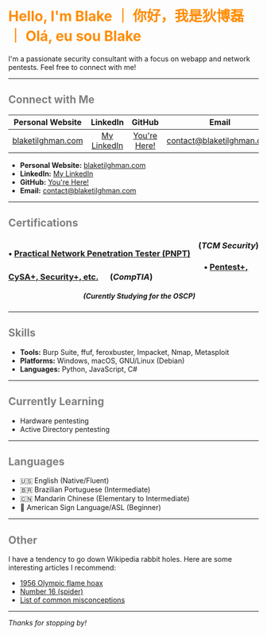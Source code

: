 # <span style="color:darkorange"> Hello, I'm Blake ｜ 你好，我是狄博磊 ｜ Olá, eu sou Blake </span>

I'm a passionate security consultant with a focus on webapp and network pentests.
Feel free to connect with me!

---

## <span style="color:grey"> Connect with Me </span>

<!-- <p align="center">test</p> -->

| Personal Website | LinkedIn | GitHub | Email |
| :----------------: | :--------: | :------: | :-----: |
| [blaketilghman.com](https://blaketilghman.com) | [My LinkedIn](https://linkedin.com/in/btilghman) | [You're Here!](https://github.com/blaketilghman) | [contact@blaketilghman.com](mailto:contact@blaketilghman.com) | 

</p>

- **Personal Website:** [blaketilghman.com](https://blaketilghman.com)
- **LinkedIn:** [My LinkedIn](https://linkedin.com/in/btilghman)
- **GitHub:** [You're Here!](https://github.com/blaketilghman)
- **Email:** [contact@blaketilghman.com](mailto:contact@blaketilghman.com)

---

## <span style="color:grey"> Certifications </span>
###  <p><p style="float: left;">  &bull; [Practical Network Penetration Tester (PNPT)](https://www.credential.net/91155ded-c3bd-434e-af8c-d005cea099b9)</p> <p align="right">(<i>TCM Security</i>) </p></p>
###  <p style="text-align:left;"> &nbsp;&nbsp;&nbsp;&nbsp;&nbsp;&nbsp; &bull; [Pentest+, CySA+, Security+, etc.](https://www.credly.com/users/blake-tilghman) &nbsp;&nbsp;&nbsp;&nbsp; (<i>CompTIA</i>) </p>

##### <p style="text-align:center;">&nbsp;&nbsp;&nbsp;&nbsp;&nbsp;&nbsp; (Curently Studying for the OSCP) <span style="float:right;">  </span> </p>

---

## <span style="color:grey"> Skills </span>

- **Tools:** Burp Suite, ffuf, feroxbuster, Impacket, Nmap, Metasploit
- **Platforms:** Windows, macOS, GNU/Linux (Debian)
- **Languages:** Python, JavaScript, C#

---

## <span style="color:grey"> Currently Learning </span>

- Hardware pentesting
- Active Directory pentesting

---

## <span style="color:grey"> Languages </span>

- 🇺🇸 English (Native/Fluent)
- 🇧🇷 Brazilian Portuguese (Intermediate)
- 🇨🇳 Mandarin Chinese (Elementary to Intermediate)
- 🤟 American Sign Language/ASL (Beginner)

---

## <span style="color:grey"> Other </span>

I have a tendency to go down Wikipedia rabbit holes. Here are some interesting articles I recommend:
- [1956 Olympic flame hoax](https://www.google.com/url?sa=t&source=web&rct=j&opi=89978449&url=https://en.wikipedia.org/wiki/1956_Olympic_flame_hoax)
- [Number 16 (spider)](https://www.google.com/url?sa=t&source=web&rct=j&opi=89978449&url=https://en.wikipedia.org/wiki/Number_16_(spider))
- [List of common misconceptions](https://en.wikipedia.org/wiki/List_of_common_misconceptions)

---

*Thanks for stopping by!*
